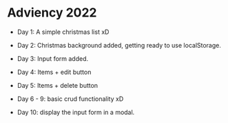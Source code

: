 # Adviency 2022

- Day 1: A simple christmas list xD

- Day 2: Christmas background added, getting ready to use localStorage.

- Day 3: Input form added.

- Day 4: Items + edit button

- Day 5: Items + delete button

- Day 6 - 9: basic crud functionality xD

- Day 10: display the input form in a modal.
